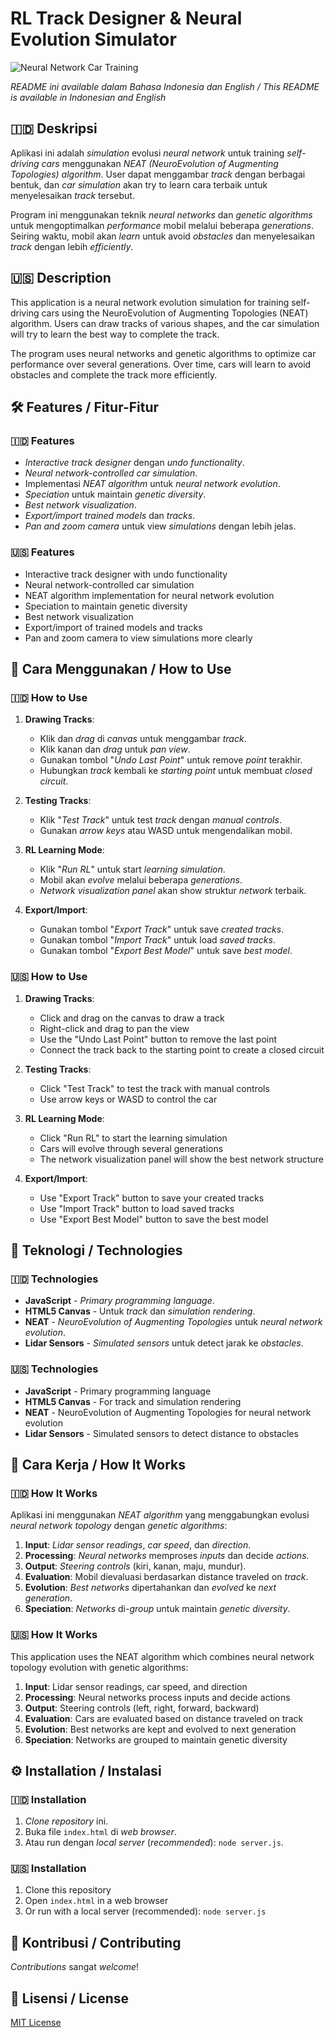 # RL Track Designer & Neural Evolution Simulator

![Neural Network Car Training](https://github.com/user/rl-test/raw/main/screenshots/preview.png)

*README ini available dalam Bahasa Indonesia dan English / This README is available in Indonesian and English*

## 🇮🇩 Deskripsi

Aplikasi ini adalah *simulation* evolusi *neural network* untuk training *self-driving cars* menggunakan *NEAT (NeuroEvolution of Augmenting Topologies) algorithm*. User dapat menggambar *track* dengan berbagai bentuk, dan *car simulation* akan try to learn cara terbaik untuk menyelesaikan *track* tersebut.

Program ini menggunakan teknik *neural networks* dan *genetic algorithms* untuk mengoptimalkan *performance* mobil melalui beberapa *generations*. Seiring waktu, mobil akan *learn* untuk avoid *obstacles* dan menyelesaikan *track* dengan lebih *efficiently*.

## 🇺🇸 Description

This application is a neural network evolution simulation for training self-driving cars using the NeuroEvolution of Augmenting Topologies (NEAT) algorithm. Users can draw tracks of various shapes, and the car simulation will try to learn the best way to complete the track.

The program uses neural networks and genetic algorithms to optimize car performance over several generations. Over time, cars will learn to avoid obstacles and complete the track more efficiently.

## 🛠️ Features / Fitur-Fitur

### 🇮🇩 Features
- *Interactive track designer* dengan *undo functionality*.
- *Neural network-controlled car simulation*.
- Implementasi *NEAT algorithm* untuk *neural network evolution*.
- *Speciation* untuk maintain *genetic diversity*.
- *Best network visualization*.
- *Export/import trained models* dan *tracks*.
- *Pan and zoom camera* untuk view *simulations* dengan lebih jelas.

### 🇺🇸 Features
- Interactive track designer with undo functionality
- Neural network-controlled car simulation
- NEAT algorithm implementation for neural network evolution
- Speciation to maintain genetic diversity
- Best network visualization
- Export/import of trained models and tracks
- Pan and zoom camera to view simulations more clearly

## 🚀 Cara Menggunakan / How to Use

### 🇮🇩 How to Use
1.  **Drawing Tracks**:
    -   Klik dan *drag* di *canvas* untuk menggambar *track*.
    -   Klik kanan dan *drag* untuk *pan view*.
    -   Gunakan tombol "*Undo Last Point*" untuk remove *point* terakhir.
    -   Hubungkan *track* kembali ke *starting point* untuk membuat *closed circuit*.

2.  **Testing Tracks**:
    -   Klik "*Test Track*" untuk test *track* dengan *manual controls*.
    -   Gunakan *arrow keys* atau WASD untuk mengendalikan mobil.

3.  **RL Learning Mode**:
    -   Klik "*Run RL*" untuk start *learning simulation*.
    -   Mobil akan *evolve* melalui beberapa *generations*.
    -   *Network visualization panel* akan show struktur *network* terbaik.

4.  **Export/Import**:
    -   Gunakan tombol "*Export Track*" untuk save *created tracks*.
    -   Gunakan tombol "*Import Track*" untuk load *saved tracks*.
    -   Gunakan tombol "*Export Best Model*" untuk save *best model*.

### 🇺🇸 How to Use
1.  **Drawing Tracks**:
    -   Click and drag on the canvas to draw a track
    -   Right-click and drag to pan the view
    -   Use the "Undo Last Point" button to remove the last point
    -   Connect the track back to the starting point to create a closed circuit

2.  **Testing Tracks**:
    -   Click "Test Track" to test the track with manual controls
    -   Use arrow keys or WASD to control the car

3.  **RL Learning Mode**:
    -   Click "Run RL" to start the learning simulation
    -   Cars will evolve through several generations
    -   The network visualization panel will show the best network structure

4.  **Export/Import**:
    -   Use "Export Track" button to save your created tracks
    -   Use "Import Track" button to load saved tracks
    -   Use "Export Best Model" button to save the best model

## 🧠 Teknologi / Technologies

### 🇮🇩 Technologies
-   **JavaScript** - *Primary programming language*.
-   **HTML5 Canvas** - Untuk *track* dan *simulation rendering*.
-   **NEAT** - *NeuroEvolution of Augmenting Topologies* untuk *neural network evolution*.
-   **Lidar Sensors** - *Simulated sensors* untuk detect jarak ke *obstacles*.

### 🇺🇸 Technologies
-   **JavaScript** - Primary programming language
-   **HTML5 Canvas** - For track and simulation rendering
-   **NEAT** - NeuroEvolution of Augmenting Topologies for neural network evolution
-   **Lidar Sensors** - Simulated sensors to detect distance to obstacles

## 🤔 Cara Kerja / How It Works

### 🇮🇩 How It Works
Aplikasi ini menggunakan *NEAT algorithm* yang menggabungkan evolusi *neural network topology* dengan *genetic algorithms*:

1.  **Input**: *Lidar sensor readings*, *car speed*, dan *direction*.
2.  **Processing**: *Neural networks* memproses *inputs* dan decide *actions*.
3.  **Output**: *Steering controls* (kiri, kanan, maju, mundur).
4.  **Evaluation**: Mobil dievaluasi berdasarkan distance traveled on *track*.
5.  **Evolution**: *Best networks* dipertahankan dan *evolved* ke *next generation*.
6.  **Speciation**: *Networks* di-*group* untuk maintain *genetic diversity*.

### 🇺🇸 How It Works
This application uses the NEAT algorithm which combines neural network topology evolution with genetic algorithms:

1.  **Input**: Lidar sensor readings, car speed, and direction
2.  **Processing**: Neural networks process inputs and decide actions
3.  **Output**: Steering controls (left, right, forward, backward)
4.  **Evaluation**: Cars are evaluated based on distance traveled on track
5.  **Evolution**: Best networks are kept and evolved to next generation
6.  **Speciation**: Networks are grouped to maintain genetic diversity

## ⚙️ Installation / Instalasi

### 🇮🇩 Installation
1.  *Clone repository* ini.
2.  Buka file `index.html` di *web browser*.
3.  Atau run dengan *local server* (*recommended*): `node server.js`.

### 🇺🇸 Installation
1.  Clone this repository
2.  Open `index.html` in a web browser
3.  Or run with a local server (recommended): `node server.js`

## 🤝 Kontribusi / Contributing

*Contributions* sangat *welcome*!

## 📄 Lisensi / License

[MIT License](LICENSE)